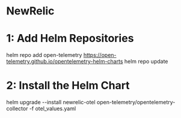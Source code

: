 # NewRelic


# 1: Add Helm Repositories  

helm repo add open-telemetry https://open-telemetry.github.io/opentelemetry-helm-charts
helm repo update


# 2: Install the Helm Chart  

helm upgrade --install newrelic-otel open-telemetry/opentelemetry-collector -f otel_values.yaml



